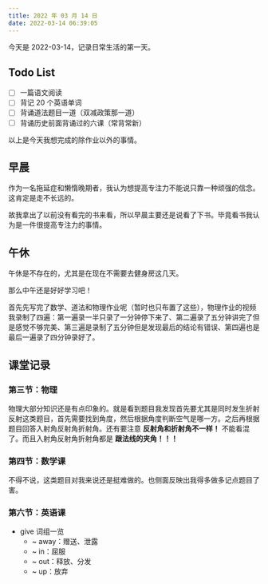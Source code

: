 ```yaml
---
title: 2022 年 03 月 14 日
date: 2022-03-14 06:39:05
---
```


今天是 2022-03-14，记录日常生活的第一天。

## Todo List

- [ ] 一篇语文阅读
- [ ] 背记 20 个英语单词
- [ ] 背诵道法题目一道（双减政策那一道）
- [ ] 背诵历史前面背诵过的六课（常背常新）

以上是今天我想完成的除作业以外的事情。

## 早晨

作为一名拖延症和懒惰晚期者，我认为想提高专注力不能说只靠一种顽强的信念。这肯定是走不长远的。

故我拿出了以前没有看完的书来看，所以早晨主要还是说看了下书。毕竟看书我认为是一件很提高专注力的事情。

## 午休

午休是不存在的，尤其是在现在不需要去健身房这几天。

那么中午还是好好学习吧！

首先先写完了数学、道法和物理作业呢（暂时也只布置了这些），物理作业的视频我录制了四遍：第一遍录一半只录了一分钟停下来了、第二遍录了五分钟讲完了但是感觉不够完美、第三遍是录制了五分钟但是发现最后的结论有错误、第四遍也是最后一遍录了四分钟录好了。

## 课堂记录

### 第三节：物理

物理大部分知识还是有点印象的。就是看到题目我发现首先要尤其是同时发生折射反射这类题目，首先需要找到角度，然后根据角度判断空气是哪一方。之后再根据题目回答入射角反射角折射角。还有要注意 **反射角和折射角不一样！** 不能看混了。而且入射角反射角折射角都是 **跟法线的夹角！！！**

### 第四节：数学课

不得不说，这类题目对我来说还是挺难做的。也侧面反映出我得多做多记点题目了害。

### 第六节：英语课

- give 词组一览
  - ~ away：赠送、泄露
  - ~ in：屈服
  - ~ out：释放、分发
  - ~ up：放弃
